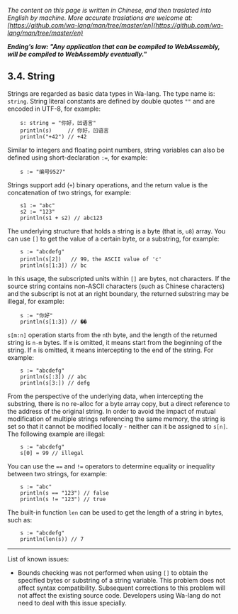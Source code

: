 *The content on this page is written in Chinese, and then traslated into English by machine. More accurate traslations are welcome at: [https://github.com/wa-lang/man/tree/master/en](https://github.com/wa-lang/man/tree/master/en)*

***Ending's law: "Any application that can be compiled to WebAssembly, will be compiled to WebAssembly eventually."***

## 3.4. String

Strings are regarded as basic data types in Wa-lang. The type name is: `string`. String literal constants are defined by double quotes `""` and are encoded in UTF-8, for example:

```wa
    s: string = "你好，凹语言"
    println(s)     // 你好，凹语言
    println("+42") // +42
```

Similar to integers and floating point numbers, string variables can also be defined using short-declaration `:=`, for example:
```wa
    s := "编号9527"
```

Strings support add (`+`) binary operations, and the return value is the concatenation of two strings, for example:

```wa
    s1 := "abc"
    s2 := "123"
    println(s1 + s2) // abc123
```

The underlying structure that holds a string is a byte (that is, `u8`) array. You can use `[]` to get the value of a certain byte, or a substring, for example:

```wa
    s := "abcdefg"
    println(s[2])   // 99，the ASCII value of 'c'
    println(s[1:3]) // bc
```

In this usage, the subscripted units within `[]` are bytes, not characters. If the source string contains non-ASCII characters (such as Chinese characters) and the subscript is not at an right boundary, the returned substring may be illegal, for example:
```wa
    s := "你好"
    println(s[1:3]) // ��
```

`s[m:n]` operation starts from the `n`th byte, and the length of the returned string is `n-m` bytes. If `m` is omitted, it means start from the beginning of the string. If `n` is omitted, it means intercepting to the end of the string. For example:
```wa
    s := "abcdefg"
    println(s[:3]) // abc
    println(s[3:]) // defg
```

From the perspective of the underlying data, when intercepting the substring, there is no re-alloc for a byte array copy, but a direct reference to the address of the original string. In order to avoid the impact of mutual modification of multiple strings referencing the same memory, the string is set so that it cannot be modified locally - neither can it be assigned to `s[n]`. The following example are illegal:
```wa
    s := "abcdefg"
    s[0] = 99 // illegal
```

You can use the `==` and `!=` operators to determine equality or inequality between two strings, for example:
```wa
    s := "abc"
    println(s == "123") // false
    println(s != "123") // true
```

The built-in function `len` can be used to get the length of a string in bytes, such as:

```wa
    s := "abcdefg"
    println(len(s)) // 7
```

---

List of known issues:
- Bounds checking was not performed when using `[]` to obtain the specified bytes or substring of a string variable. This problem does not affect syntax compatibility. Subsequent corrections to this problem will not affect the existing source code. Developers using Wa-lang do not need to deal with this issue specially.
